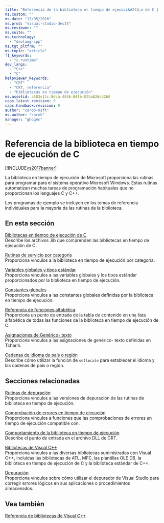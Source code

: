```yaml
---
title: "Referencia de la biblioteca en tiempo de ejecuci&#243;n de C | Microsoft Docs"
ms.custom: ""
ms.date: "12/05/2016"
ms.prod: "visual-studio-dev14"
ms.reviewer: ""
ms.suite: ""
ms.technology: 
  - "devlang-cpp"
ms.tgt_pltfrm: ""
ms.topic: "article"
f1_keywords: 
  - "c.runtime"
dev_langs: 
  - "C++"
  - "C"
helpviewer_keywords: 
  - "CRT"
  - "CRT, referencia"
  - "bibliotecas en tiempo de ejecución"
ms.assetid: a503e11c-8dca-4846-84fb-025a826c32b8
caps.latest.revision: 9
caps.handback.revision: 9
author: "corob-msft"
ms.author: "corob"
manager: "ghogen"
---
```

# Referencia de la biblioteca en tiempo de ejecuci&#243;n de C
[!INCLUDE[vs2017banner](../assembler/inline/includes/vs2017banner.md)]

La biblioteca en tiempo de ejecución de Microsoft proporciona las rutinas para programar para el sistema operativo Microsoft Windows.  Estas rutinas automatizan muchas tareas de programación habituales que no proporcionan los lenguajes C y C\+\+.  
  
 Los programas de ejemplo se incluyen en los temas de referencia individuales para la mayoría de las rutinas de la biblioteca.  
  
## En esta sección  
 [Bibliotecas en tiempo de ejecución de C](../c-runtime-library/crt-library-features.md)  
 Describe los archivos .lib que comprenden las bibliotecas en tiempo de ejecución de C.  
  
 [Rutinas de servicio por categoría](../c-runtime-library/run-time-routines-by-category.md)  
 Proporciona vínculos a la biblioteca en tiempo de ejecución por categoría.  
  
 [Variables globales y tipos estándar](../c-runtime-library/global-variables-and-standard-types.md)  
 Proporciona vínculos a las variables globales y los tipos estándar proporcionados por la biblioteca en tiempo de ejecución.  
  
 [Constantes globales](../c-runtime-library/global-constants.md)  
 Proporciona vínculos a las constantes globales definidas por la biblioteca en tiempo de ejecución.  
  
 [Referencia de funciones alfabética](../c-runtime-library/reference/crt-alphabetical-function-reference.md)  
 Proporciona un punto de entrada de la tabla de contenido en una lista alfabética de todas las funciones de la biblioteca en tiempo de ejecución de C.  
  
 [Asignaciones de Genérico\- texto](../c-runtime-library/generic-text-mappings.md)  
 Proporciona vínculos a las asignaciones de genérico\- texto definidas en Tchar.h.  
  
 [Cadenas de idioma de país o región](../c-runtime-library/locale-names-languages-and-country-region-strings.md)  
 Describe cómo utilizar la función de `setlocale` para establecer el idioma y las cadenas de país o región.  
  
## Secciones relacionadas  
 [Rutinas de depuración](../c-runtime-library/debug-routines.md)  
 Proporciona vínculos a las versiones de depuración de las rutinas de biblioteca en tiempo de ejecución.  
  
 [Comprobación de errores en tiempo de ejecución](../c-runtime-library/run-time-error-checking.md)  
 Proporciona vínculos a funciones que las comprobaciones de errores en tiempo de ejecución compatible con.  
  
 [Comportamiento de la biblioteca en tiempo de ejecución](../build/run-time-library-behavior.md)  
 Describe el punto de entrada en el archivo DLL de CRT.  
  
 [Bibliotecas de Visual C\+\+](http://msdn.microsoft.com/es-es/fec23c40-10c0-4857-9cdc-33a3b99b30ae)  
 Proporciona vínculos a las diversas bibliotecas suministradas con Visual C\+\+, incluidas las bibliotecas de ATL, MFC, las plantillas OLE DB, la biblioteca en tiempo de ejecución de C y la biblioteca estándar de C\+\+.  
  
 [Depuración](../Topic/Debugging%20in%20Visual%20Studio.md)  
 Proporciona vínculos sobre cómo utilizar el depurador de Visual Studio para corregir errores lógicos en sus aplicaciones o procedimientos almacenados.  
  
## Vea también  
 [Referencia de bibliotecas de Visual C\+\+](http://msdn.microsoft.com/es-es/fec23c40-10c0-4857-9cdc-33a3b99b30ae)